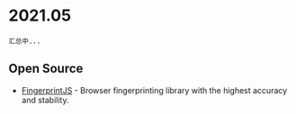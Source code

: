 # 2021.05

`汇总中...`

<!-- 📅： 1.md未完成 -->

## Open Source

- [FingerprintJS](https://github.com/fingerprintjs/fingerprintjs) - Browser fingerprinting library with the highest accuracy and stability.
